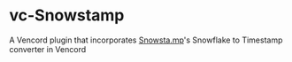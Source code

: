 # vc-Snowstamp
A Vencord plugin that incorporates <a href="https://snowsta.mm">Snowsta.mp</a>'s Snowflake to Timestamp converter in Vencord
